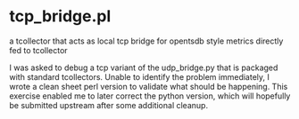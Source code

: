 # tcp_bridge.pl
a tcollector that acts as local tcp bridge for opentsdb style metrics directly fed to tcollector

I was asked to debug a tcp variant of the udp_bridge.py that is packaged with standard tcollectors.  Unable to identify the problem immediately, I wrote a clean sheet perl version to validate what should be happening.  This exercise enabled me to later correct the python version, which will hopefully be submitted upstream after some additional cleanup.
